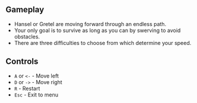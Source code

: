 ##  Gameplay
+ Hansel or Gretel are moving forward through an endless path.
+ Your only goal is to survive as long as you can by swerving to avoid obstacles.
+ There are three difficulties to choose from which determine your speed.

## Controls
+ `A` or `<-` - Move left
+ `D` or `->` - Move right
+ `R` - Restart
+ `Esc` - Exit to menu